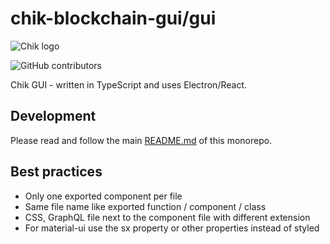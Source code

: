 # chik-blockchain-gui/gui

![Chik logo](https://www.chiknetwork.com/wp-content/uploads/2022/09/chik-logo.svg)

![GitHub contributors](https://img.shields.io/github/contributors/Chik-Network/chik-blockchain-gui?logo=GitHub)

Chik GUI - written in TypeScript and uses Electron/React.

## Development

Please read and follow the main [README.md](https://github.com/Chik-Network/chik-blockchain-gui) of this monorepo.

## Best practices

- Only one exported component per file
- Same file name like exported function / component / class
- CSS, GraphQL file next to the component file with different extension
- For material-ui use the sx property or other properties instead of styled
